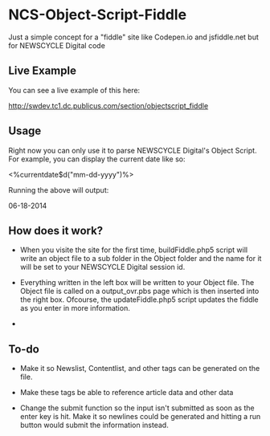 NCS-Object-Script-Fiddle
========================

Just a simple concept for a "fiddle" site like Codepen.io and jsfiddle.net but for NEWSCYCLE Digital code

## Live Example 

You can see a live example of this here: 

http://swdev.tc1.dc.publicus.com/section/objectscript_fiddle

## Usage 

Right now you can only use it to parse NEWSCYCLE Digital's Object Script. For example, you can display the current date like so:

<%currentdate$d("mm-dd-yyyy")%>

Running the above will output: 

06-18-2014

## How does it work? 

* When you visite the site for the first time, buildFiddle.php5 script will write an object file to a sub folder in the Object folder and the name for it will be set to your NEWSCYCLE Digital session id. 

* Everything written in the left box will be written to your Object file. The Object file is called on a output_ovr.pbs page which is then inserted into the right box. Ofcourse, the updateFiddle.php5 script updates the fiddle as you enter in more information. 
* 
## To-do 

* Make it so Newslist, Contentlist, and other tags can be generated on the file. 

* Make these tags be able to reference article data and other data

* Change the submit function so the input isn't submitted as soon as the enter key is hit. Make it so newlines could be generated and hitting a run button would submit the information instead.





